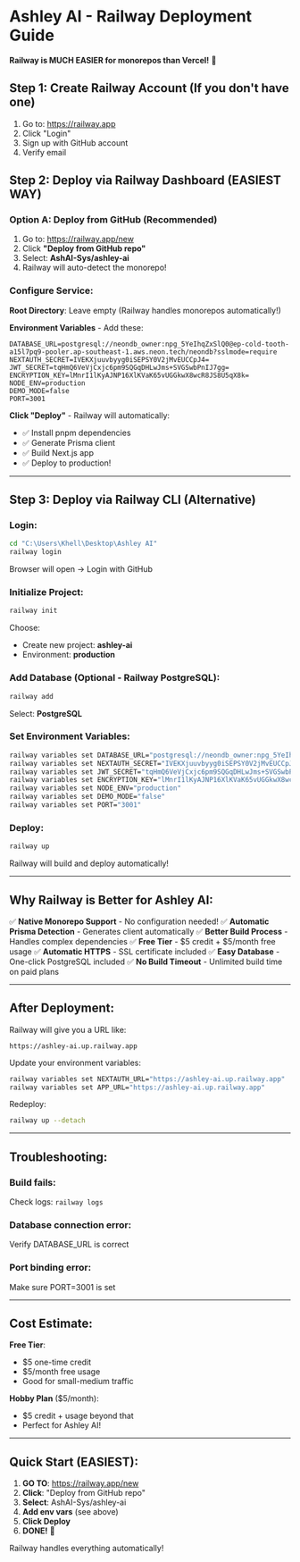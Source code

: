 # Ashley AI - Railway Deployment Guide

**Railway is MUCH EASIER for monorepos than Vercel!** 🚀

## Step 1: Create Railway Account (If you don't have one)

1. Go to: https://railway.app
2. Click "Login"
3. Sign up with GitHub account
4. Verify email

## Step 2: Deploy via Railway Dashboard (EASIEST WAY)

### Option A: Deploy from GitHub (Recommended)

1. Go to: https://railway.app/new
2. Click **"Deploy from GitHub repo"**
3. Select: **AshAI-Sys/ashley-ai**
4. Railway will auto-detect the monorepo!

### Configure Service:

**Root Directory**: Leave empty (Railway handles monorepos automatically!)

**Environment Variables** - Add these:

```
DATABASE_URL=postgresql://neondb_owner:npg_5YeIhqZxSlQ0@ep-cold-tooth-a15l7pq9-pooler.ap-southeast-1.aws.neon.tech/neondb?sslmode=require
NEXTAUTH_SECRET=IVEKXjuuvbyyg0iSEPSY0V2jMvEUCCpJ4=
JWT_SECRET=tqHmQ6VeVjCxjc6pm9SQGqDHLwJms+SVGSwbPnIJ7gg=
ENCRYPTION_KEY=lMnrI1lKyAJNP16XlKVaK65vUGGkwX8wcR8JS8U5qX8k=
NODE_ENV=production
DEMO_MODE=false
PORT=3001
```

**Click "Deploy"** - Railway will automatically:

- ✅ Install pnpm dependencies
- ✅ Generate Prisma client
- ✅ Build Next.js app
- ✅ Deploy to production!

---

## Step 3: Deploy via Railway CLI (Alternative)

### Login:

```bash
cd "C:\Users\Khell\Desktop\Ashley AI"
railway login
```

Browser will open → Login with GitHub

### Initialize Project:

```bash
railway init
```

Choose:

- Create new project: **ashley-ai**
- Environment: **production**

### Add Database (Optional - Railway PostgreSQL):

```bash
railway add
```

Select: **PostgreSQL**

### Set Environment Variables:

```bash
railway variables set DATABASE_URL="postgresql://neondb_owner:npg_5YeIhqZxSlQ0@ep-cold-tooth-a15l7pq9-pooler.ap-southeast-1.aws.neon.tech/neondb?sslmode=require"
railway variables set NEXTAUTH_SECRET="IVEKXjuuvbyyg0iSEPSY0V2jMvEUCCpJ4="
railway variables set JWT_SECRET="tqHmQ6VeVjCxjc6pm9SQGqDHLwJms+SVGSwbPnIJ7gg="
railway variables set ENCRYPTION_KEY="lMnrI1lKyAJNP16XlKVaK65vUGGkwX8wcR8JS8U5qX8k="
railway variables set NODE_ENV="production"
railway variables set DEMO_MODE="false"
railway variables set PORT="3001"
```

### Deploy:

```bash
railway up
```

Railway will build and deploy automatically!

---

## Why Railway is Better for Ashley AI:

✅ **Native Monorepo Support** - No configuration needed!
✅ **Automatic Prisma Detection** - Generates client automatically
✅ **Better Build Process** - Handles complex dependencies
✅ **Free Tier** - $5 credit + $5/month free usage
✅ **Automatic HTTPS** - SSL certificate included
✅ **Easy Database** - One-click PostgreSQL included
✅ **No Build Timeout** - Unlimited build time on paid plans

---

## After Deployment:

Railway will give you a URL like:

```
https://ashley-ai.up.railway.app
```

Update your environment variables:

```bash
railway variables set NEXTAUTH_URL="https://ashley-ai.up.railway.app"
railway variables set APP_URL="https://ashley-ai.up.railway.app"
```

Redeploy:

```bash
railway up --detach
```

---

## Troubleshooting:

### Build fails:

Check logs: `railway logs`

### Database connection error:

Verify DATABASE_URL is correct

### Port binding error:

Make sure PORT=3001 is set

---

## Cost Estimate:

**Free Tier**:

- $5 one-time credit
- $5/month free usage
- Good for small-medium traffic

**Hobby Plan** ($5/month):

- $5 credit + usage beyond that
- Perfect for Ashley AI!

---

## Quick Start (EASIEST):

1. **GO TO**: https://railway.app/new
2. **Click**: "Deploy from GitHub repo"
3. **Select**: AshAI-Sys/ashley-ai
4. **Add env vars** (see above)
5. **Click Deploy**
6. **DONE!** 🎉

Railway handles everything automatically!
